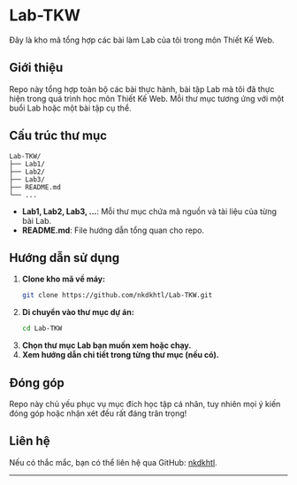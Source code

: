 # Lab-TKW

Đây là kho mã tổng hợp các bài làm Lab của tôi trong môn Thiết Kế Web.

## Giới thiệu

Repo này tổng hợp toàn bộ các bài thực hành, bài tập Lab mà tôi đã thực hiện trong quá trình học môn Thiết Kế Web. Mỗi thư mục tương ứng với một buổi Lab hoặc một bài tập cụ thể.

## Cấu trúc thư mục

```
Lab-TKW/
├── Lab1/
├── Lab2/
├── Lab3/
├── README.md
└── ...
```

- **Lab1, Lab2, Lab3, ...**: Mỗi thư mục chứa mã nguồn và tài liệu của từng bài Lab.
- **README.md**: File hướng dẫn tổng quan cho repo.

## Hướng dẫn sử dụng

1. **Clone kho mã về máy:**
   ```bash
   git clone https://github.com/nkdkhtl/Lab-TKW.git
   ```
2. **Di chuyển vào thư mục dự án:**
   ```bash
   cd Lab-TKW
   ```
3. **Chọn thư mục Lab bạn muốn xem hoặc chạy.**
4. **Xem hướng dẫn chi tiết trong từng thư mục (nếu có).**

## Đóng góp

Repo này chủ yếu phục vụ mục đích học tập cá nhân, tuy nhiên mọi ý kiến đóng góp hoặc nhận xét đều rất đáng trân trọng!

## Liên hệ

Nếu có thắc mắc, bạn có thể liên hệ qua GitHub: [nkdkhtl](https://github.com/nkdkhtl).

---
